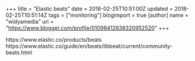 +++
title = "Elastic beats"
date = 2018-02-25T10:51:00Z
updated = 2018-02-25T10:51:14Z
tags = ["monitoring"]
blogimport = true 
[author]
	name = "widyamedia"
	uri = "https://www.blogger.com/profile/01098412638320952520"
+++

<p dir="ltr">https://www.elastic.co/products/beats<br>https://www.elastic.co/guide/en/beats/libbeat/current/community-beats.html<br></p>
